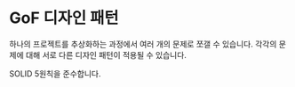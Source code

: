 # GoF 디자인 패턴
하나의 프로젝트를 추상화하는 과정에서 여러 개의 문제로 쪼갤 수 있습니다.
각각의 문제에 대해 서로 다른 디자인 패턴이 적용될 수 있습니다.

SOLID 5원칙을 준수합니다.

